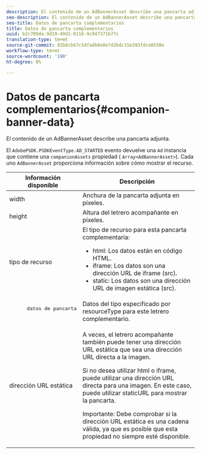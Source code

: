 ```yaml
---
description: El contenido de un AdBannerAsset describe una pancarta adjunta.
seo-description: El contenido de un AdBannerAsset describe una pancarta adjunta.
seo-title: Datos de pancarta complementarios
title: Datos de pancarta complementarios
uuid: b2c709da-9d19-49d1-8116-9c947371b77c
translation-type: tm+mt
source-git-commit: d2b8cb67c54fadb8e0e7d2bdc15e393fdce8550e
workflow-type: tm+mt
source-wordcount: '190'
ht-degree: 0%

---
```



# Datos de pancarta complementarios{#companion-banner-data}

El contenido de un AdBannerAsset describe una pancarta adjunta.

<!--<a id="section_D730B4FD6FD749E9860B6A07FC110552"></a>-->

El `AdobePSDK.PSDKEventType.AD_STARTED` evento devuelve una `Ad` instancia que contiene una `companionAssets` propiedad ( `Array<AdBannerAsset>`).
Cada uno `AdBannerAsset` proporciona información sobre cómo mostrar el recurso.

<table id="table_760C885E2DCA4BE983CC57FDA7BD5B14"> 
 <thead> 
  <tr> 
   <th colname="col1" class="entry"> Información disponible </th> 
   <th colname="col2" class="entry"> Descripción </th> 
  </tr> 
 </thead>
 <tbody> 
  <tr> 
   <td colname="col1"> width </td> 
   <td colname="col2"> Anchura de la pancarta adjunta en píxeles. </td> 
  </tr> 
  <tr> 
   <td colname="col1"> height </td> 
   <td colname="col2"> Altura del letrero acompañante en píxeles. </td> 
  </tr> 
  <tr> 
   <td colname="col1"> tipo de recurso </td> 
   <td colname="col2">El tipo de recurso para esta pancarta complementaria: 
    <ul id="ul_A067787FE49E4B6095BE0AC1D447DBB3"> 
     <li id="li_02B7224C67004095B3F6E50FD21E507E">html: Los datos están en código HTML. </li> 
     <li id="li_5F37E14472424F808C6094F42009E676">iframe: Los datos son una dirección URL de iframe (src). </li> 
     <li id="li_48E74AC5F00640EC8A4DE2CB31E106EC">static: Los datos son una dirección URL de imagen estática (src). </li> 
    </ul> </td> 
  </tr> 
  <tr> 
   <td colname="col1">
    <pre>
      datos de pancarta
    </pre> </td> 
   <td colname="col2"> Datos del tipo especificado por <span class="codeph"> resourceType</span> para este letrero complementario. </td> 
  </tr> 
  <tr> 
   <td colname="col1"> dirección URL estática </td> 
   <td colname="col2"> <p>A veces, el letrero acompañante también puede tener una dirección URL estática que sea una dirección URL directa a la imagen. </p> <p>Si no desea utilizar html o iframe, puede utilizar una dirección URL directa para una imagen. En este caso, puede utilizar staticURL para mostrar la pancarta. </p> <p>Importante:  Debe comprobar si la dirección URL estática es una cadena válida, ya que es posible que esta propiedad no siempre esté disponible. </p> </td> 
  </tr> 
 </tbody> 
</table>

